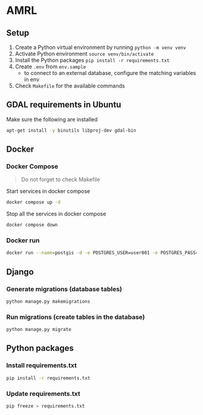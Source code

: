 # AMRL

## Setup

1. Create a Python virtual environment by running
    `python -m venv venv`
2. Activate Python environment
    `source venv/bin/activate`
3. Install the Python packages
    `pip install -r requirements.txt`
4. Create `.env` from `env.sample`
    - to connect to an external database, configure the matching variables in env
5. Check `Makefile` for the available commands

## GDAL requirements in Ubuntu

Make sure the following are installed

```bash
apt-get install -y binutils libproj-dev gdal-bin
```

## Docker
### Docker Compose

> Do not forget to check Makefile

Start services in docker compose

```bash
docker compose up -d
```

Stop all the services in docker compose

```bash
docker compose down
```

### Docker run

```bash
docker run --name=postgis -d -e POSTGRES_USER=user001 -e POSTGRES_PASS=123456789 -e POSTGRES_DBNAME=gis -p 5432:5432 kartoza/postgis:9.6-2.4
```
## Django
### Generate migrations (database tables)

```bash
python manage.py makemigrations
```

### Run migrations (create tables in the database)

```bash
python manage.py migrate
```

## Python packages
### Install requirements.txt

```bash
pip install -r requirements.txt 
```

### Update requirements.txt


```bash
pip freeze > requirements.txt 
```
